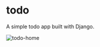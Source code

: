 # todo
A simple todo app built with Django.

![todo-home](https://user-images.githubusercontent.com/26764519/228192460-74d60358-9a0c-4bbe-8e54-1dc23a751adb.png)
